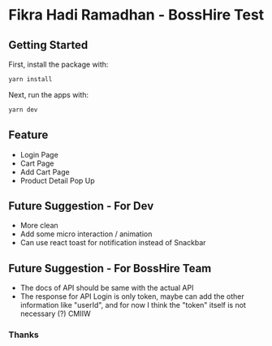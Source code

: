 # Fikra Hadi Ramadhan - BossHire Test

## Getting Started

First, install the package with:

```bash
yarn install
```

Next, run the apps with:

```bash
yarn dev
```

## Feature

- Login Page
- Cart Page
- Add Cart Page
- Product Detail Pop Up

## Future Suggestion - For Dev

- More clean
- Add some micro interaction / animation
- Can use react toast for notification instead of Snackbar

## Future Suggestion - For BossHire Team

- The docs of API should be same with the actual API
- The response for API Login is only token, maybe can add the other information like "userId", and for now I think the "token" itself is not necessary (?) CMIIW

### Thanks
